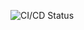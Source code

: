 ![CI/CD Status](https://github.com/michaelrgarcia/pollsterfm/actions/workflows/ci-cd.yml/badge.svg)
